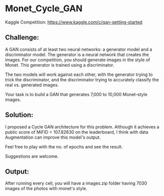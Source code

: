 # Monet_Cycle_GAN
Kaggle Competition: https://www.kaggle.com/c/gan-getting-started

## Challenge: 

A GAN consists of at least two neural networks: a generator model and a discriminator model. The generator is a neural network that creates the images. For our competition, you should generate images in the style of Monet. This generator is trained using a discriminator.

The two models will work against each other, with the generator trying to trick the discriminator, and the discriminator trying to accurately classify the real vs. generated images.

Your task is to build a GAN that generates 7,000 to 10,000 Monet-style images.

## Solution:

I proposed a Cycle GAN architecture for this problem. Although it achieves a public score of MiFID = 107.82630 on the leaderboard, I think with data Augmentation can improve this model's output. 

Feel free to play with the no. of epochs and see the result.

Suggestions are welcome.

## Output:

After running every cell, you will have a images.zip folder having 7030 images of the photos with monet's style.
